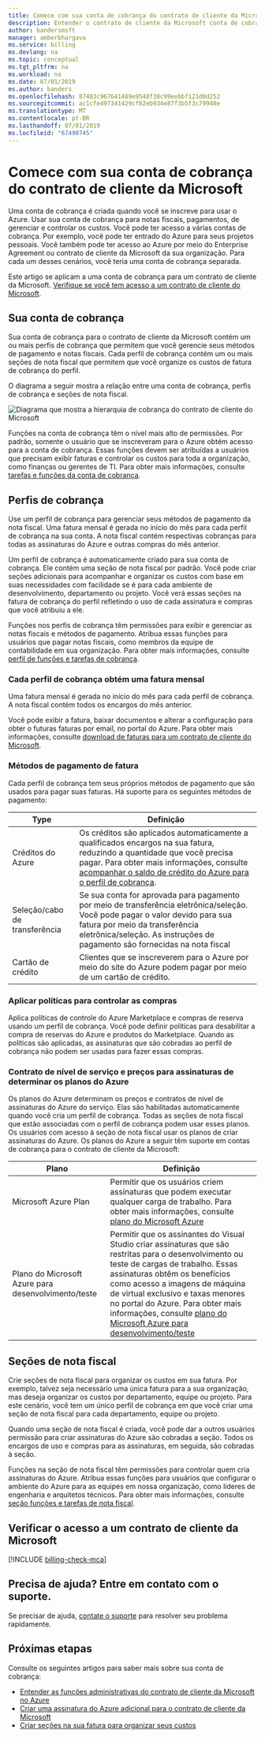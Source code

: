 ```yaml
---
title: Comece com sua conta de cobrança do contrato de cliente da Microsoft - Azure
description: Entender o contrato de cliente da Microsoft conta de cobrança
author: bandersmsft
manager: amberbhargava
ms.service: billing
ms.devlang: na
ms.topic: conceptual
ms.tgt_pltfrm: na
ms.workload: na
ms.date: 07/01/2019
ms.author: banders
ms.openlocfilehash: 87483c967641489e9548f38c99eebbf121d0d252
ms.sourcegitcommit: ac1cfe497341429cf62eb934e87f3b5f3c79948e
ms.translationtype: MT
ms.contentlocale: pt-BR
ms.lasthandoff: 07/01/2019
ms.locfileid: "67490745"
---
```

# <a name="get-started-with-your-microsoft-customer-agreement-billing-account"></a>Comece com sua conta de cobrança do contrato de cliente da Microsoft

Uma conta de cobrança é criada quando você se inscreve para usar o Azure. Usar sua conta de cobrança para notas fiscais, pagamentos, de gerenciar e controlar os custos. Você pode ter acesso a várias contas de cobrança. Por exemplo, você pode ter entrado do Azure para seus projetos pessoais. Você também pode ter acesso ao Azure por meio do Enterprise Agreement ou contrato de cliente da Microsoft da sua organização. Para cada um desses cenários, você teria uma conta de cobrança separada.

Este artigo se aplicam a uma conta de cobrança para um contrato de cliente da Microsoft. [Verifique se você tem acesso a um contrato de cliente do Microsoft](#check-access-to-a-microsoft-customer-agreement).

## <a name="your-billing-account"></a>Sua conta de cobrança

Sua conta de cobrança para o contrato de cliente da Microsoft contém um ou mais perfis de cobrança que permitem que você gerencie seus métodos de pagamento e notas fiscais. Cada perfil de cobrança contém um ou mais seções de nota fiscal que permitem que você organize os custos de fatura de cobrança do perfil.

O diagrama a seguir mostra a relação entre uma conta de cobrança, perfis de cobrança e seções de nota fiscal.

![Diagrama que mostra a hierarquia de cobrança do contrato de cliente do Microsoft](./media/billing-mca-overview/mca-billing-hierarchy.png)

Funções na conta de cobrança têm o nível mais alto de permissões. Por padrão, somente o usuário que se inscreveram para o Azure obtém acesso para a conta de cobrança. Essas funções devem ser atribuídas a usuários que precisam exibir faturas e controlar os custos para toda a organização, como finanças ou gerentes de TI. Para obter mais informações, consulte [tarefas e funções da conta de cobrança](billing-understand-mca-roles.md#billing-account-roles-and-tasks).

## <a name="billing-profiles"></a>Perfis de cobrança

Use um perfil de cobrança para gerenciar seus métodos de pagamento da nota fiscal. Uma fatura mensal é gerada no início do mês para cada perfil de cobrança na sua conta. A nota fiscal contém respectivas cobranças para todas as assinaturas do Azure e outras compras do mês anterior.

Um perfil de cobrança é automaticamente criado para sua conta de cobrança. Ele contém uma seção de nota fiscal por padrão. Você pode criar seções adicionais para acompanhar e organizar os custos com base em suas necessidades com facilidade se é para cada ambiente de desenvolvimento, departamento ou projeto. Você verá essas seções na fatura de cobrança do perfil refletindo o uso de cada assinatura e compras que você atribuiu a ele.

Funções nos perfis de cobrança têm permissões para exibir e gerenciar as notas fiscais e métodos de pagamento. Atribua essas funções para usuários que pagar notas fiscais, como membros da equipe de contabilidade em sua organização. Para obter mais informações, consulte [perfil de funções e tarefas de cobrança](billing-understand-mca-roles.md#billing-profile-roles-and-tasks).

### <a name="each-billing-profile-gets-a-monthly-invoice"></a>Cada perfil de cobrança obtém uma fatura mensal

Uma fatura mensal é gerada no início do mês para cada perfil de cobrança. A nota fiscal contém todos os encargos do mês anterior.

Você pode exibir a fatura, baixar documentos e alterar a configuração para obter o futuras faturas por email, no portal do Azure. Para obter mais informações, consulte [download de faturas para um contrato de cliente do Microsoft](billing-download-azure-invoice-daily-usage-date.md#download-invoices-for-a-microsoft-customer-agreement).

### <a name="invoice-payment-methods"></a>Métodos de pagamento de fatura

Cada perfil de cobrança tem seus próprios métodos de pagamento que são usados para pagar suas faturas. Há suporte para os seguintes métodos de pagamento:

| Type             | Definição  |
|------------------|-------------|
|Créditos do Azure    |  Os créditos são aplicados automaticamente a qualificados encargos na sua fatura, reduzindo a quantidade que você precisa pagar. Para obter mais informações, consulte [acompanhar o saldo de crédito do Azure para o perfil de cobrança](billing-mca-check-azure-credits-balance.md). |
|Seleção/cabo de transferência | Se sua conta for aprovada para pagamento por meio de transferência eletrônica/seleção. Você pode pagar o valor devido para sua fatura por meio da transferência eletrônica/seleção. As instruções de pagamento são fornecidas na nota fiscal |
|Cartão de crédito | Clientes que se inscreverem para o Azure por meio do site do Azure podem pagar por meio de um cartão de crédito. |

### <a name="apply-policies-to-control-purchases"></a>Aplicar políticas para controlar as compras

Aplica políticas de controle do Azure Marketplace e compras de reserva usando um perfil de cobrança. Você pode definir políticas para desabilitar a compra de reservas do Azure e produtos do Marketplace. Quando as políticas são aplicadas, as assinaturas que são cobradas ao perfil de cobrança não podem ser usadas para fazer essas compras.

### <a name="azure-plans-determine-pricing-and-service-level-agreement-for-subscriptions"></a>Contrato de nível de serviço e preços para assinaturas de determinar os planos do Azure

Os planos do Azure determinam os preços e contratos de nível de assinaturas do Azure do serviço. Elas são habilitadas automaticamente quando você cria um perfil de cobrança. Todas as seções de nota fiscal que estão associadas com o perfil de cobrança podem usar esses planos. Os usuários com acesso à seção de nota fiscal usar os planos de criar assinaturas do Azure. Os planos do Azure a seguir têm suporte em contas de cobrança para o contrato de cliente da Microsoft:

| Plano             | Definição  |
|------------------|-------------|
|Microsoft Azure Plan   | Permitir que os usuários criem assinaturas que podem executar qualquer carga de trabalho. Para obter mais informações, consulte [plano do Microsoft Azure](https://azure.microsoft.com/offers/ms-azr-0017g/) |
|Plano do Microsoft Azure para desenvolvimento/teste | Permitir que os assinantes do Visual Studio criar assinaturas que são restritas para o desenvolvimento ou teste de cargas de trabalho. Essas assinaturas obtêm os benefícios como acesso a imagens de máquina de virtual exclusivo e taxas menores no portal do Azure. Para obter mais informações, consulte [plano do Microsoft Azure para desenvolvimento/teste](https://azure.microsoft.com/offers/ms-azr-0148g/)|

## <a name="invoice-sections"></a>Seções de nota fiscal

Crie seções de nota fiscal para organizar os custos em sua fatura. Por exemplo, talvez seja necessário uma única fatura para a sua organização, mas deseja organizar os custos por departamento, equipe ou projeto. Para este cenário, você tem um único perfil de cobrança em que você criar uma seção de nota fiscal para cada departamento, equipe ou projeto.

Quando uma seção de nota fiscal é criada, você pode dar a outros usuários permissão para criar assinaturas do Azure são cobradas a seção. Todos os encargos de uso e compras para as assinaturas, em seguida, são cobradas à seção.

Funções na seção de nota fiscal têm permissões para controlar quem cria assinaturas do Azure. Atribua essas funções para usuários que configurar o ambiente do Azure para as equipes em nossa organização, como líderes de engenharia e arquitetos técnicos. Para obter mais informações, consulte [seção funções e tarefas de nota fiscal](billing-understand-mca-roles.md#invoice-section-roles-and-tasks).

## <a name="check-access-to-a-microsoft-customer-agreement"></a>Verificar o acesso a um contrato de cliente da Microsoft
[!INCLUDE [billing-check-mca](../../includes/billing-check-mca.md)]

## <a name="need-help-contact-support"></a>Precisa de ajuda? Entre em contato com o suporte.

Se precisar de ajuda, [contate o suporte](https://portal.azure.com/?#blade/Microsoft_Azure_Support/HelpAndSupportBlade) para resolver seu problema rapidamente.

## <a name="next-steps"></a>Próximas etapas

Consulte os seguintes artigos para saber mais sobre sua conta de cobrança:

- [Entender as funções administrativas do contrato de cliente da Microsoft no Azure](billing-understand-mca-roles.md)
- [Criar uma assinatura do Azure adicional para o contrato de cliente da Microsoft](billing-mca-create-subscription.md)
- [Criar seções na sua fatura para organizar seus custos](billing-mca-section-invoice.md)
